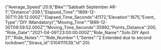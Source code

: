 {"Average_Speed":20.9,"Bike":"Sabbath September AR-1","Distance":209.1,"Elapsed_Time":"1899-12-30T11:26:12.000Z","Elapsed_Time_Seconds":41172,"Elevation":1675,"Event_Type":"DIY (Mandatory)","Moving_Time":"1899-12-30T09:59:52.000Z","Moving_Time_Seconds":35992,"Points_Distance":200,"Ride_Date":"2021-04-09T23:00:00.000Z","Ride_Name":"Solo DIY April 21","Ride_Notes":"","Ride_Number":1,"Series":"2 Extended due to second lockdown","Strava_id":5104111539,"id":20}
